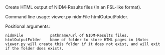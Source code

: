 Create HTML output of NIDM-Results files (In an FSL-like format).

Command line usage: viewer.py nidmFile htmlOutputFolder.

Positional arguments:

	nidmFile 			pathname/url of NIDM-Results files.
	htmlOutputFolder	Name of folder to store HTML pages in (Note: viewer.py will create this folder if it does not exist, and will exit if the folder does exist).